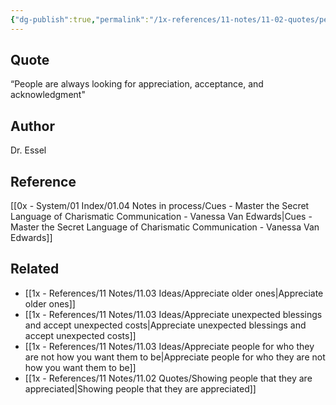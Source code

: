 ```yaml
---
{"dg-publish":true,"permalink":"/1x-references/11-notes/11-02-quotes/people-are-always-looking-for-appreciation-acceptance-and-acknowledgment-dr-essel/","title":"People are always looking for appreciation, acceptance, and acknowledgment - Dr. Essel","created":"2024-08-16T10:41:48.064+03:00","updated":"2024-08-16T21:01:32.972+03:00"}
---
```



## Quote
“People are always looking for appreciation, acceptance, and acknowledgment"

## Author
Dr. Essel

## Reference
[[0x - System/01 Index/01.04 Notes in process/Cues - Master the Secret Language of Charismatic Communication - Vanessa Van Edwards\|Cues - Master the Secret Language of Charismatic Communication - Vanessa Van Edwards]]

## Related
- [[1x - References/11 Notes/11.03 Ideas/Appreciate older ones\|Appreciate older ones]]
- [[1x - References/11 Notes/11.03 Ideas/Appreciate unexpected blessings and accept unexpected costs\|Appreciate unexpected blessings and accept unexpected costs]]
- [[1x - References/11 Notes/11.03 Ideas/Appreciate people for who they are not how you want them to be\|Appreciate people for who they are not how you want them to be]]
- [[1x - References/11 Notes/11.02 Quotes/Showing people that they are appreciated\|Showing people that they are appreciated]]